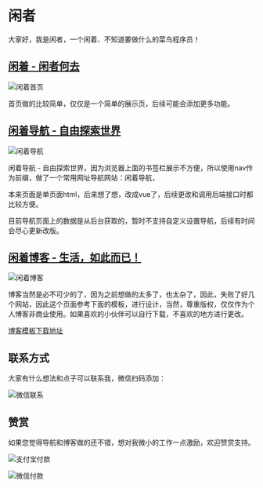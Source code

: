 # 闲者

大家好，我是闲者，一个闲着、不知道要做什么的菜鸟程序员！

## [闲着 - 闲者何去](https://justmyfreedom.com/)

![闲着首页](https://static.justmyfreedom.com//static/jmf/images/article/闲着首页.png)

首页做的比较简单，仅仅是一个简单的展示页，后续可能会添加更多功能。

## [闲着导航 - 自由探索世界](https://nav.justmyfreedom.com/)

![闲着导航](https://static.justmyfreedom.com//static/jmf/images/article/闲着导航.png)

闲着导航 - 自由探索世界，因为浏览器上面的书签栏展示不方便，所以使用nav作为前缀，做了一个常用网址导航网站：闲着导航，

本来页面是单页面html，后来想了想，改成vue了，后续更改和调用后端接口时都比较方便。

目前导航页面上的数据是从后台获取的，暂时不支持自定义设置导航，后续有时间会尽心更新改版。

##  [闲着博客 - 生活，如此而已！](https://blog.justmyfreedom.com/)

![闲着博客](https://static.justmyfreedom.com//static/jmf/images/article/闲着博客.png)

博客当然是必不可少的了，因为之前想做的太多了，也太杂了，因此，失败了好几个网站，因此这个页面参考下面的模板，进行设计，当然，尊重版权，仅仅作为个人博客非商业使用。如果喜欢的小伙伴可以自行下载，不喜欢的地方进行更改。

[博客模板下载地址](https://github.com/EugeneGe/JMF_Blog)

## 联系方式
大家有什么想法和点子可以联系我，微信扫码添加：

![微信联系](https://static.justmyfreedom.com//static/jmf/images/article/微信联系.png)

## 赞赏

如果您觉得导航和博客做的还不错，想对我微小的工作一点激励，欢迎赞赏支持。

![支付宝付款](https://static.justmyfreedom.com/static/jmf/images/article/支付宝付款.jpg)

![微信付款](https://static.justmyfreedom.com/static/jmf/images/article/微信付款.jpg)